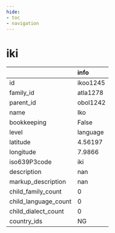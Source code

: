 ```yaml
---
hide:
- toc
- navigation
---
```

# iki
|                      | info     |
|:---------------------|:---------|
| id                   | ikoo1245 |
| family_id            | atla1278 |
| parent_id            | obol1242 |
| name                 | Iko      |
| bookkeeping          | False    |
| level                | language |
| latitude             | 4.56197  |
| longitude            | 7.9866   |
| iso639P3code         | iki      |
| description          | nan      |
| markup_description   | nan      |
| child_family_count   | 0        |
| child_language_count | 0        |
| child_dialect_count  | 0        |
| country_ids          | NG       |